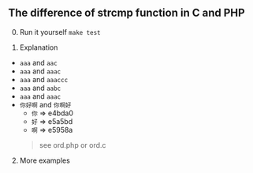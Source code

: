 ## The difference of strcmp function in C and PHP

0. Run it yourself
  `make test`

1. Explanation
  - `aaa` and `aac`
  - `aaa` and `aaac`
  - `aaa` and `aaaccc`
  - `aaa` and `aabc`
  - `aaa` and `aaac`
  - `你好啊` and `你啊好`
    * `你` => e4bda0
    * `好` => e5a5bd
    * `啊` => e5958a
    > see ord.php or ord.c

2. More examples
